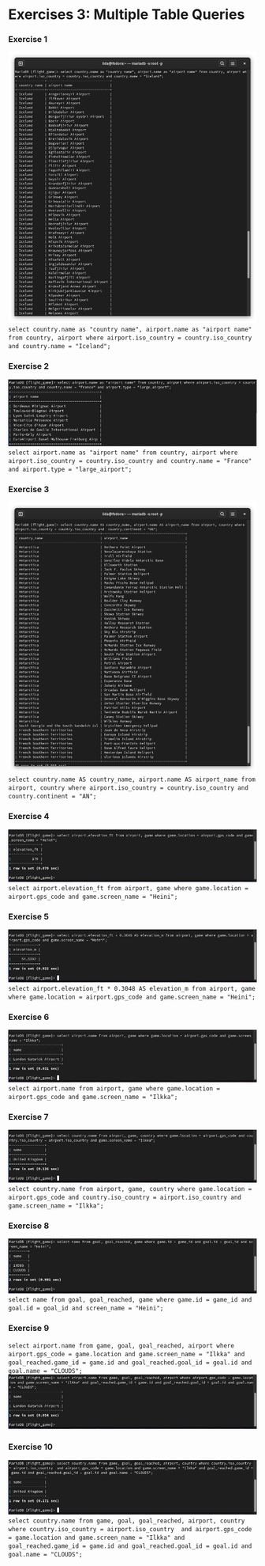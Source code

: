 
# Exercises 3: Multiple Table Queries
### Exercise 1

![screenshot](3-1.png)
``select country.name as "country name", airport.name as "airport name" from country, airport where airport.iso_country = country.iso_country and country.name = "Iceland";``
### Exercise 2

![screenshot](3-2.png)
``select airport.name as "airport name" from country, airport where airport.iso_country = country.iso_country and country.name = "France" and airport.type = "large_airport";``
### Exercise 3

![screenshot](3-3.png)
``select country.name AS country_name, airport.name AS airport_name from airport, country where airport.iso_country = country.iso_country and  country.continent = "AN";``
### Exercise 4

![screenshot](3-4.png)
``select airport.elevation_ft from airport, game where game.location = airport.gps_code and game.screen_name = "Heini";``
### Exercise 5

![screenshot](3-5.png)
``select airport.elevation_ft * 0.3048 AS elevation_m from airport, game where game.location = airport.gps_code and game.screen_name = "Heini";``
### Exercise 6

![screenshot](3-6.png)
``select airport.name from airport, game where game.location = airport.gps_code and game.screen_name = "Ilkka";``
### Exercise 7

![screenshot](3-7.png)
``select country.name from airport, game, country where game.location = airport.gps_code and country.iso_country = airport.iso_country and game.screen_name = "Ilkka";``
### Exercise 8

![screenshot](3-8.png)
``select name from goal, goal_reached, game where game.id = game_id and goal.id = goal_id and screen_name = "Heini";``
### Exercise 9
``select airport.name from game, goal, goal_reached, airport where airport.gps_code = game.location and game.screen_name = "Ilkka" and goal_reached.game_id = game.id and goal_reached.goal_id = goal.id and goal.name = "CLOUDS";``
![screenshot](3-9.png)

### Exercise 10

![screenshot](3-10.png)
``select country.name from game, goal, goal_reached, airport, country where country.iso_country = airport.iso_country  and airport.gps_code = game.location and game.screen_name = "Ilkka" and goal_reached.game_id = game.id and goal_reached.goal_id = goal.id and goal.name = "CLOUDS";``